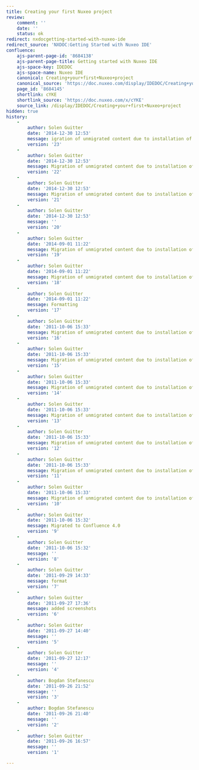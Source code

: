 ```yaml
---
title: Creating your first Nuxeo project
review:
    comment: ''
    date: ''
    status: ok
redirect: nxdocgetting-started-with-nuxeo-ide
redirect_source: 'NXDOC:Getting Started with Nuxeo IDE'
confluence:
    ajs-parent-page-id: '8684138'
    ajs-parent-page-title: Getting started with Nuxeo IDE
    ajs-space-key: IDEDOC
    ajs-space-name: Nuxeo IDE
    canonical: Creating+your+first+Nuxeo+project
    canonical_source: 'https://doc.nuxeo.com/display/IDEDOC/Creating+your+first+Nuxeo+project'
    page_id: '8684145'
    shortlink: cYKE
    shortlink_source: 'https://doc.nuxeo.com/x/cYKE'
    source_link: /display/IDEDOC/Creating+your+first+Nuxeo+project
hidden: true
history:
    -
        author: Solen Guitter
        date: '2014-12-30 12:53'
        message: igration of unmigrated content due to installation of a new plugi
        version: '23'
    -
        author: Solen Guitter
        date: '2014-12-30 12:53'
        message: Migration of unmigrated content due to installation of a new plugin
        version: '22'
    -
        author: Solen Guitter
        date: '2014-12-30 12:53'
        message: Migration of unmigrated content due to installation of a new plugin
        version: '21'
    -
        author: Solen Guitter
        date: '2014-12-30 12:53'
        message: ''
        version: '20'
    -
        author: Solen Guitter
        date: '2014-09-01 11:22'
        message: Migration of unmigrated content due to installation of a new plugin
        version: '19'
    -
        author: Solen Guitter
        date: '2014-09-01 11:22'
        message: Migration of unmigrated content due to installation of a new plugin
        version: '18'
    -
        author: Solen Guitter
        date: '2014-09-01 11:22'
        message: Formatting
        version: '17'
    -
        author: Solen Guitter
        date: '2011-10-06 15:33'
        message: Migration of unmigrated content due to installation of a new plugin
        version: '16'
    -
        author: Solen Guitter
        date: '2011-10-06 15:33'
        message: Migration of unmigrated content due to installation of a new plugin
        version: '15'
    -
        author: Solen Guitter
        date: '2011-10-06 15:33'
        message: Migration of unmigrated content due to installation of a new plugin
        version: '14'
    -
        author: Solen Guitter
        date: '2011-10-06 15:33'
        message: Migration of unmigrated content due to installation of a new plugin
        version: '13'
    -
        author: Solen Guitter
        date: '2011-10-06 15:33'
        message: Migration of unmigrated content due to installation of a new plugin
        version: '12'
    -
        author: Solen Guitter
        date: '2011-10-06 15:33'
        message: Migration of unmigrated content due to installation of a new plugin
        version: '11'
    -
        author: Solen Guitter
        date: '2011-10-06 15:33'
        message: Migration of unmigrated content due to installation of a new plugin
        version: '10'
    -
        author: Solen Guitter
        date: '2011-10-06 15:32'
        message: Migrated to Confluence 4.0
        version: '9'
    -
        author: Solen Guitter
        date: '2011-10-06 15:32'
        message: ''
        version: '8'
    -
        author: Solen Guitter
        date: '2011-09-29 14:33'
        message: format
        version: '7'
    -
        author: Solen Guitter
        date: '2011-09-27 17:36'
        message: added screenshots
        version: '6'
    -
        author: Solen Guitter
        date: '2011-09-27 14:40'
        message: ''
        version: '5'
    -
        author: Solen Guitter
        date: '2011-09-27 12:17'
        message: ''
        version: '4'
    -
        author: Bogdan Stefanescu
        date: '2011-09-26 21:52'
        message: ''
        version: '3'
    -
        author: Bogdan Stefanescu
        date: '2011-09-26 21:40'
        message: ''
        version: '2'
    -
        author: Solen Guitter
        date: '2011-09-26 16:57'
        message: ''
        version: '1'

---
```

